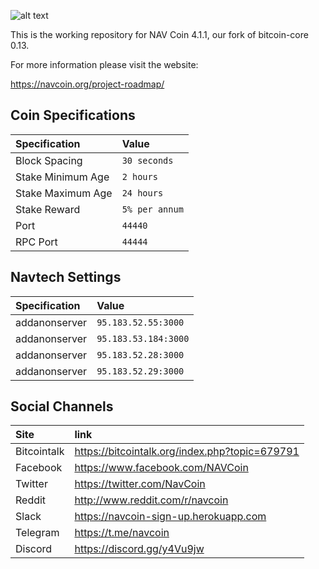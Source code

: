 ![alt text](https://raw.githubusercontent.com/navcoindev/navcoin-media/master/logo/logo-extended.png "Logo text 2")

This is the working repository for NAV Coin 4.1.1, our fork of bitcoin-core 0.13.

For more information please visit the website:

https://navcoin.org/project-roadmap/

## Coin Specifications

| Specification | Value |
|:-----------|:-----------|
| Block Spacing | `30 seconds` |
| Stake Minimum Age | `2 hours` |
| Stake Maximum Age | `24 hours` |
| Stake Reward | `5% per annum` |
| Port | `44440` |
| RPC Port | `44444` |

## Navtech Settings

| Specification | Value |
|:-----------|:-----------|
| addanonserver | `95.183.52.55:3000` |
| addanonserver | `95.183.53.184:3000` |
| addanonserver | `95.183.52.28:3000` |
| addanonserver | `95.183.52.29:3000` |

## Social Channels

| Site | link |
|:-----------|:-----------|
| Bitcointalk | https://bitcointalk.org/index.php?topic=679791 |
| Facebook | https://www.facebook.com/NAVCoin |
| Twitter | https://twitter.com/NavCoin |
| Reddit | http://www.reddit.com/r/navcoin |
| Slack | https://navcoin-sign-up.herokuapp.com |
| Telegram | https://t.me/navcoin |
| Discord | https://discord.gg/y4Vu9jw |
